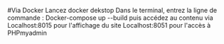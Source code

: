 #Via Docker
Lancez docker dekstop
Dans le terminal, entrez la ligne de commande : Docker-compose up --build
puis accédez au contenu via 
Localhost:8015 pour l'affichage du site
Localhost:8051 pour l'accès à PHPmyadmin 